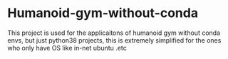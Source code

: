 # Humanoid-gym-without-conda
This project is used for the applicaitons of humanoid gym without conda envs, but just python38 projects, this is extremely simplified for the ones who only have OS like in-net ubuntu .etc
